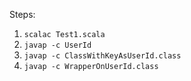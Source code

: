 Steps:

1. `scalac Test1.scala`
2. `javap -c UserId`
3. `javap -c ClassWithKeyAsUserId.class`
4. `javap -c WrapperOnUserId.class`